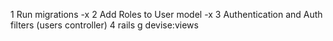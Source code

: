 1 Run migrations -x
2 Add Roles to User model -x
3 Authentication and Auth filters (users controller)
4 rails g devise:views
